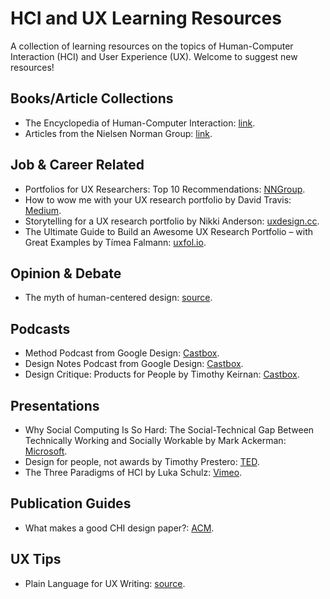 # HCI and UX Learning Resources
A collection of learning resources on the topics of Human-Computer Interaction (HCI) and User Experience (UX). Welcome to suggest new resources!


## Books/Article Collections
* The Encyclopedia of Human-Computer Interaction: [link](https://www.interaction-design.org/literature/book/the-encyclopedia-of-human-computer-interaction-2nd-ed).
* Articles from the Nielsen Norman Group: [link](https://www.nngroup.com/articles/).

## Job & Career Related
* Portfolios for UX Researchers: Top 10 Recommendations: [NNGroup](https://www.nngroup.com/articles/ux-researcher-portfolio/).
* How to wow me with your UX research portfolio by David Travis: [Medium](https://medium.com/@userfocus/how-to-wow-me-with-your-ux-research-portfolio-2867001aec18).
* Storytelling for a UX research portfolio by Nikki Anderson: [uxdesign.cc](https://uxdesign.cc/storytelling-for-a-ux-research-portfolio-35c9da4a8df1).
* The Ultimate Guide to Build an Awesome UX Research Portfolio – with Great Examples by Tímea Falmann: [uxfol.io](https://blog.uxfol.io/ux-research-portfolio/).



## Opinion & Debate
* The myth of human-centered design: [source](https://www.fastcompany.com/90208681/the-myth-of-human-centered-design).



## Podcasts

* Method Podcast from Google Design: [Castbox](https://castbox.fm/channel/Method-Podcast-from-Google-Design-id977288).
* Design Notes Podcast from Google Design: [Castbox](https://castbox.fm/channel/Design-Notes-Podcast-from-Google-Design-id970862).
* Design Critique: Products for People by Timothy Keirnan: [Castbox](https://castbox.fm/channel/Design-Critique%3A-Products-for-People-id4370).

## Presentations
* Why Social Computing Is So Hard: The Social-Technical Gap Between Technically Working and Socially Workable by Mark Ackerman: [Microsoft](https://www.microsoft.com/en-us/research/video/why-social-computing-is-so-hard-the-social-technical-gap-between-technically-working-and-socially-workable/).
* Design for people, not awards by Timothy Prestero: [TED](https://www.youtube.com/watch?v=WpldYJ3sSIo).
* The Three Paradigms of HCI by Luka Schulz: [Vimeo](https://vimeo.com/199261220).


## Publication Guides
* What makes a good CHI design paper?: [ACM](https://interactions.acm.org/archive/view/may-june-2017/what-makes-a-good-chi-design-paper).


## UX Tips
* Plain Language for UX Writing: [source](https://uxdesign.cc/use-plain-language-in-ux-writing-d7d5b0ea35f1).



